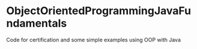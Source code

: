 # ObjectOrientedProgrammingJavaFundamentals
Code for certification and some simple examples using OOP with Java
